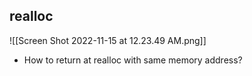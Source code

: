 
## realloc
![[Screen Shot 2022-11-15 at 12.23.49 AM.png]]
- How to return at realloc with same memory address?
